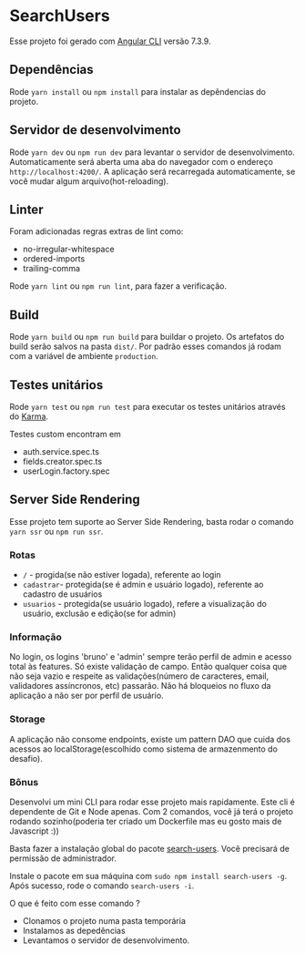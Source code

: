 # SearchUsers

Esse projeto foi gerado com [Angular CLI](https://github.com/angular/angular-cli) versão 7.3.9.

## Dependências
Rode `yarn install` ou `npm install` para instalar as depêndencias do projeto.

## Servidor de desenvolvimento

Rode `yarn dev` ou `npm run dev` para levantar o servidor de desenvolvimento. Automaticamente será aberta uma aba do navegador com o endereço `http://localhost:4200/`. 
A aplicação será recarregada automaticamente, se você mudar algum arquivo(hot-reloading).

## Linter

Foram adicionadas regras extras de lint como:
* no-irregular-whitespace
* ordered-imports
* trailing-comma

Rode `yarn lint` ou `npm run lint`, para fazer a verificação.

## Build

Rode `yarn build` ou `npm run build` para buildar o projeto.
Os artefatos do build serão salvos na pasta `dist/`. Por padrão esses comandos já rodam com a variável de ambiente `production`.

## Testes unitários

Rode `yarn test` ou `npm run test` para executar os testes unitários através do [Karma](https://karma-runner.github.io).

Testes custom encontram em
* auth.service.spec.ts
* fields.creator.spec.ts
* userLogin.factory.spec

## Server Side Rendering

Esse projeto tem suporte ao Server Side Rendering, basta rodar o comando `yarn ssr` ou `npm run ssr`. 


### Rotas
* `/` - progida(se não estiver logada), referente ao login
* `cadastrar`- protegida(se é admin e usuário logado), referente ao cadastro de usuários
* `usuarios` - protegida(se usuário logado), refere a visualização do usuário, exclusão e edição(se for admin)

### Informação
No login, os logins 'bruno' e 'admin' sempre terão perfil de admin e acesso total às features.
Só existe validação de campo. Então qualquer coisa que não seja vazio e respeite as validações(número de caracteres, email, validadores assíncronos, etc) passarão. Não há bloqueios no fluxo da aplicação a não ser por perfil de usuário.

### Storage
A aplicação não consome endpoints, existe um pattern DAO que cuida dos acessos ao localStorage(escolhido como sistema de armazenmento do desafio).

### Bônus
Desenvolvi um mini CLI para rodar esse projeto mais rapidamente.
Este cli é dependente de Git e Node apenas.
Com 2 comandos, você já terá o projeto rodando sozinho(poderia ter criado um Dockerfile mas eu gosto mais de Javascript :))

Basta fazer a instalação global do pacote [search-users](https://www.npmjs.com/package/search-users). 
Você precisará de permissão de administrador.

Instale o pacote em sua máquina com `sudo npm install search-users -g`.
Após sucesso, rode o comando `search-users -i`.

O que é feito com esse comando ?

- Clonamos o projeto numa pasta temporária
- Instalamos as depedências
- Levantamos o servidor de desenvolvimento.
